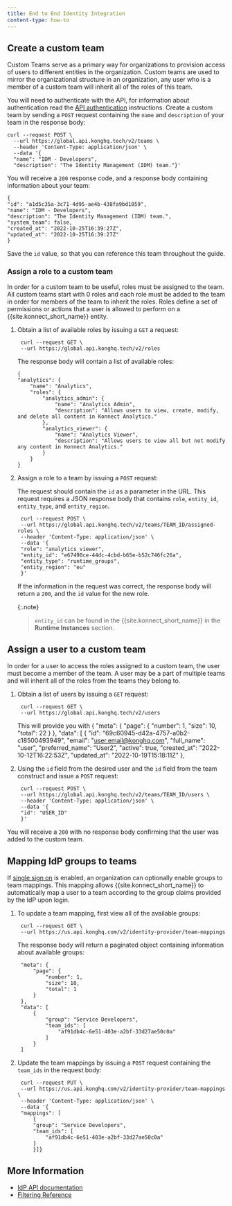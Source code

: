 ```yaml
---
title: End to End Identity Integration
content-type: how-to
---
```



## Create a custom team

Custom Teams serve as a primary way for organizations to provision access of users to different entities in the organization. Custom teams are used to mirror the organizational structure in an organization, any user who is a member of a custom team will inherit all of the roles of this team.

You will need to authenticate with the API, for information about authentication read the [API authentication](/konnect/api/index/#authentication) instructions.
Create a custom team by sending a `POST` request containing the `name` and `description` of your team in the response body: 
```
curl --request POST \
  --url https://global.api.konghq.tech/v2/teams \
  --header 'Content-Type: application/json' \
  --data '{
  "name": "IDM - Developers",
  "description": "The Identity Management (IDM) team."}'
```

You will receive a `200` response code, and a response body containing information about your team: 

```
{
"id": "a1d5c35a-3c71-4d95-ae4b-438fa9bd1059",
"name": "IDM - Developers",
"description": "The Identity Management (IDM) team.",
"system_team": false,
"created_at": "2022-10-25T16:39:27Z",
"updated_at": "2022-10-25T16:39:27Z"
}
```

Save the `id` value, so that you can reference this team throughout the guide.


### Assign a role to a custom team

In order for a custom team to be useful, roles must be assigned to the team. All custom teams start with 0 roles and each role must be added to the team in order for members of the team to inherit the roles. Roles define a set of permissions or actions that a user is allowed to perform on a {{site.konnect_short_name}} entity. 

1. Obtain a list of available roles by issuing a `GET` a request:

        curl --request GET \
        --url https://global.api.konghq.tech/v2/roles

   The response body will contain a list of available roles: 

    ```
    {
	"analytics": {
		"name": "Analytics",
		"roles": {
			"analytics_admin": {
				"name": "Analytics Admin",
				"description": "Allows users to view, create, modify, and delete all content in Konnect Analytics."
			},
			"analytics_viewer": {
				"name": "Analytics Viewer",
				"description": "Allows users to view all but not modify any content in Konnect Analytics."
			}
		}
	}
    ```

2. Assign a role to a team by issuing  a `POST` request:
    
    The request should contain the `id` as a parameter in the URL. This request requires a JSON response body that contains `role`, `entity_id`, `entity_type`, and `entity_region`. 

        curl --request POST \
        --url https://global.api.konghq.tech/v2/teams/TEAM_ID/assigned-roles \
        --header 'Content-Type: application/json' \
        --data '{
        "role": "analytics_viewer",
        "entity_id": "e67490ce-44dc-4cbd-b65e-b52c746fc26a",
        "entity_type": "runtime_groups",
        "entity_region": "eu"
        }'
    If the information in the request was correct, the response body will return a `200`, and the `id` value for the new role. 

    {:.note}
    > `entity_id` can be found in the {{site.konnect_short_name}} in the **Runtime Instances** section. 

## Assign a user to a custom team

In order for a user to access the roles assigned to a custom team, the user must become a member of the team. A user may be a part of multiple teams and will inherit all of the roles from the teams they belong to.

1. Obtain a list of users by issuing a `GET` request:

        curl --request GET \
        --url https://global.api.konghq.tech/v2/users
    This will provide you with 
    {
	"meta": {
		"page": {
			"number": 1,
			"size": 10,
			"total": 22
		}
	},
	"data": [
		{
			"id": "69c60945-d42a-4757-a0b2-c18500493949",
			"email": "user.email@konghq.com",
			"full_name": "user",
			"preferred_name": "User2",
			"active": true,
			"created_at": "2022-10-12T16:22:53Z",
			"updated_at": "2022-10-19T15:18:11Z"
		},

2. Using the `id` field from the desired user and the `id` field from the team construct and issue a `POST` request: 

        curl --request POST \
        --url https://global.api.konghq.tech/v2/teams/TEAM_ID/users \
        --header 'Content-Type: application/json' \
        --data '{
        "id": "USER_ID"
        }'

You will receive a `200` with no response body confirming that the user was added to the custom team. 


## Mapping IdP groups to teams

If [single sign on](/konnect/org-management/okta-idp/) is enabled, an organization can optionally enable groups to team mappings. This mapping allows {{site.konnect_short_name}} to automatically map a user to a team according to the group claims provided by the IdP upon login.

1. To update a team mapping, first view all of the available groups:  

        curl --request GET \
        --url https://us.api.konghq.com/v2/identity-provider/team-mappings

    The response body will return a paginated object containing information about available groups:

        
            
        "meta": {
            "page": {
                "number": 1,
                "size": 10,
                "total": 1
            }
        },
        "data": [
            {
                "group": "Service Developers",
                "team_ids": [
                    "af91db4c-6e51-403e-a2bf-33d27ae50c0a"
                ]
            }
        ]
        
2. Update the team mappings by issuing a `POST` request containing the `team_ids` in the request body: 

        curl --request PUT \
        --url https://us.api.konghq.com/v2/identity-provider/team-mappings \
        --header 'Content-Type: application/json' \
        --data '{
        "mappings": [
            {
            "group": "Service Developers",
            "team_ids": [
                "af91db4c-6e51-403e-a2bf-33d27ae50c0a"
            ]
            }]}

## More Information

* [IdP API documentation](/konnect/identity-management-api)
* [Filtering Reference](/konnect/filtering/)